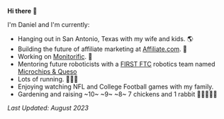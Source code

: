 **Hi there** 👋

I'm Daniel and I'm currently:

- Hanging out in San Antonio, Texas with my wife and kids. 🌎
- Building the future of affiliate marketing at [Affiliate.com](https://affiliate.com/). 🔗
- Working on [Monitorific](https://monitorific.com/). 🤖
- Mentoring future roboticists with a [FIRST FTC](https://www.firstinspires.org/robotics/ftc) robotics team named [Microchips & Queso](https://microchipsandqueso.com/)
- Lots of running. 🏃🏻‍♂️
- Enjoying watching NFL and College Football games with my family.
- Gardening and raising ~10~ ~9~ ~8~ 7 chickens and 1 rabbit 🐔🐓🐇👨‍🌾


_Last Updated: August 2023_
